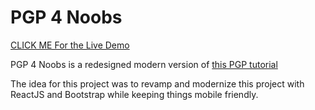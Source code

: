 # PGP 4 Noobs

[CLICK ME For the Live Demo](https://pgp4noobs.netlify.app)

PGP 4 Noobs is a redesigned modern version of [this PGP tutorial](http://www.pitt.edu/~poole/PGP.htm?utm_medium=dipeo&tx_cookiepolicybar_pi1%5Baction%5D=close&tx_cookiepolicybar_pi1%5Bcontroller%5D=CookieBar&cHash=a4cd15a15e4bb483704171f381ff99e1)

The idea for this project was to revamp and modernize this project with ReactJS and Bootstrap while keeping things mobile friendly.
